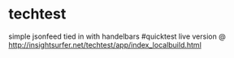 # techtest
simple jsonfeed tied in with handelbars #quicktest
live version @ http://insightsurfer.net/techtest/app/index_localbuild.html
